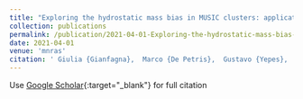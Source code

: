 ```yaml
---
title: "Exploring the hydrostatic mass bias in MUSIC clusters: application to the NIKA2 mock sample"
collection: publications
permalink: /publication/2021-04-01-Exploring-the-hydrostatic-mass-bias-in-MUSIC-clusters-application-to-the-NIKA2-mock-sample
date: 2021-04-01
venue: 'mnras'
citation: ' Giulia {Gianfagna},  Marco {De Petris},  Gustavo {Yepes},  Federico {De Luca},  Federico {Sembolini},  Weiguang {Cui},  Veronica {Biffi},  Florian {K{\&apos;e}ruzor{\&apos;e}},  Juan {Mac{\&apos;\i}as-P{\&apos;e}rez},  Fr{\&apos;e}d{\&apos;e}ric {Mayet},  Laurence {Perotto},  Elena {Rasia},  Florian {Ruppin}, &quot;Exploring the hydrostatic mass bias in MUSIC clusters: application to the NIKA2 mock sample.&quot; mnras, 2021.'
---
```

Use [Google Scholar](https://scholar.google.com/scholar?q=Exploring+the+hydrostatic+mass+bias+in+MUSIC+clusters:+application+to+the+NIKA2+mock+sample){:target="_blank"} for full citation